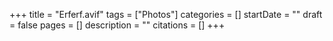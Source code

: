 +++
title = "Erferf.avif"
tags = ["Photos"]
categories = []
startDate = ""
draft = false
pages = []
description = ""
citations = []
+++
